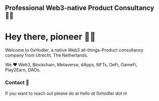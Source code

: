## Professional Web3-native Product Consultancy 🧙‍♂️

# Hey there, pioneer 👋🏼

Welcome to 0xHodler, a native Web3 all-things-Product consultancy company from Utrecht, The Netherlands. 

We ❤️ Web3, Blockchain, Metaverse, dApps, NFTs, DeFi, GameFi, Play2Earn, DAOs.


### Contact 📧

If you want to reach out please do at 
hello _at_ 0xhodler _dot_ nl
